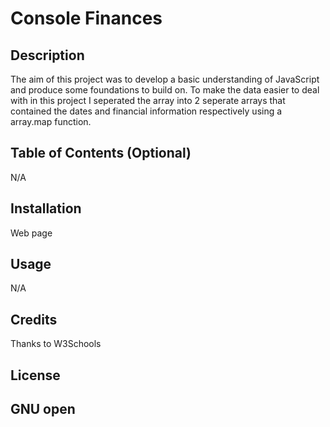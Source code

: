 # Console Finances

## Description

The aim of this project was to develop a basic understanding of JavaScript and produce some foundations to build on. 
To make the data easier to deal with in this project I seperated the array into 2 seperate arrays that contained the dates and financial 
information respectively using a array.map function.  

## Table of Contents (Optional)

N/A

## Installation

Web page

## Usage

N/A

## Credits

Thanks to W3Schools 

## License

GNU open
---
